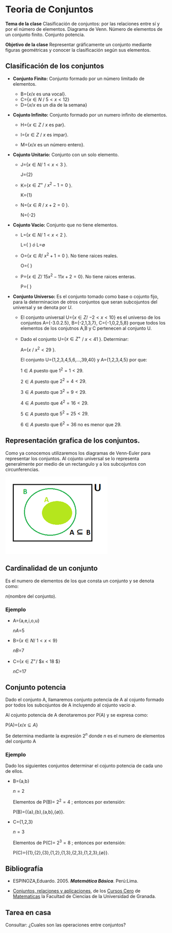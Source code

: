 # Teoria de Conjuntos


**Tema de la clase**  Clasificación de conjuntos: por las relaciones entre sí y por el número de elementos. Diagrama de Venn. Número de elementos de un conjunto finito. Conjunto potencia. 

**Objetivo de la clase** Representar gráficamente un conjunto mediante figuras geométricas y conocer la clasificación según sus elementos.  

## Clasificación de los conjuntos

- **Conjunto Finito:** Conjunto formado por un número limitado de elementos.

    - B={$x/x$ es una vocal}.
    - C={$x ∈ N$ / $5< x < 12$}
    - D={$x/x$ es un dia de la semana}

- **Cojunto Infinito:** Conjunto formado por un numero infinito de elementos.

    - H={$x ∈ Z$ / $x$  es  par}.

    - I={$x ∈ Z$ / $x$ es impar}.

    - M={$x/x$ es un número entero}.

- **Cojunto Unitario:** Conjunto con un solo elemento.

    - J={$x ∈ N$/ $1 < x < 3$ }.
    
        J={2}
   
   -  K={$x ∈ Z^+$ / $x^2-1=0$ }.

        K={1}
    
    - N={$x ∈ R$ / $x+2=0$ }.
    
        N={-2}
    

- **Cojunto Vacio:** Conjunto que no tiene elementos.

    - L={$x ∈ N$/ $1 < x < 2$ }.

        L={  }  $ó$  L=∅

    - O={$x ∈ R$/ $x^2+1=0$ }. No tiene raices reales.

        O={  } 

    - P={$x ∈ Z$/ $15x^2-11x+2=0$}. No tiene raices enteras.

        P={  }

- **Conjunto Universo:**
    Es el conjunto tomado como base o cojunto fijo, para la determinacion de otros conjuntos que seran subcojuntos del universal y se denota por $U$. 

    - El conjunto universal U={$x ∈ Z$/ $-2 < x < 10$} es el universo de los conjuntos A={-3.0.2.5}, B={-2,1,3,7}, C={-1,0,2,5,8} porque todos los elementos de los conjutnos A,B y C pertenecen al conjunto U.

    - Dado el conjunto U={$x ∈ Z^+$ / $x<41$ }. Determinar:

        A={$x$ / $x^2 < 29$ }.

        El conjunto U={1,2,3,4,5,6,...,39,40}  y A={1,2,3,4,5} por que:

        $1∈ A$ puesto que $1^2= 1 <29$.

        $2 ∈ A$ puesto que $2^2= 4 <29$.

        $3∈ A$ puesto que $3^2= 9 <29$.

        $4∈ A$ puesto que $4^2= 16 <29$.

        $5∈ A$ puesto que $5^2= 25 <29$.

        $6∈ A$ puesto que $6^2= 36$   no  es menor que $29$.

## Representación grafica de los conjuntos.

Como ya conocemos utilizaremos los diagramas de Venn-Euler para representar los conjuntos. Al cojunto universal se lo representa generalmente por medio de un rectangulo y a los subcojuntos con circunferencias.

![una foto](u.png)
## Cardinalidad de un conjunto

Es el numero de elementos de los que consta un conjunto y se denota como: 

$n$(nombre del conjunto).

### Ejemplo

- A={a,e,i,o,u}

    $nA$=5

- B={$x ∈ N$/ $1 < x <9$}

    $nB$=7

- C={$x ∈ Z^+$/ $x < 18 $}

    $nC$=17

## Conjunto potencia

Dado el conjunto A, llamaremos conjunto potencia de A al cojunto formado por todos los subcojuntos de A incluyendo al cojunto vacio ∅.

Al cojunto potencia de A denotaremos por P(A) y se expresa como:

P(A)={$x$/$x ⊆ A$} 

Se determina mediante la expresión $2^n$ donde $n$ es el numero de elementos del conjunto A

### Ejemplo
Dado los siguientes conjuntos determinar el cojunto potencia de cada uno de ellos.

- B={a,b}

    $n=2$

    Elementos de P(B)= $2^2=4$ ; entonces por extensión:

    P(B)={{a},{b},{a,b},{∅}}.

- C={1,2,3}

    $n=3$

    Elementos de P(C)= $2^3=8$ ; entonces por extensión:

    P(C)={{1},{2},{3},{1,2},{1,3},{2,3},{1,2,3},{∅}}.


## Bibliografía

- ESPINOZA,Eduardo. 2005. ***Matemática Básica***. Perú:Lima.

- [Conjuntos, relaciones y aplicaciones](https://cursos-0-fc-ugr.github.io/Matematicas/00-conjuntos.html), de los [Cursos Cero](https://cursos-0-fc-ugr.github.io/) de [Matematicas](https://cursos-0-fc-ugr.github.io/Matematicas/)  la Facultad de Ciencias de la Universidad de Granada.

## Tarea en casa

Consultar: ¿Cuales son las operaciones entre conjuntos?


























